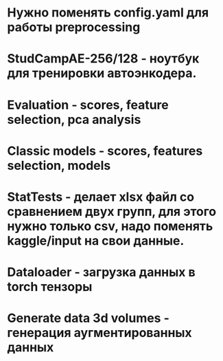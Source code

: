 # Нужно поменять config.yaml для работы preprocessing

# StudCampAE-256/128 - ноутбук для тренировки автоэнкодера.

# Evaluation - scores, feature selection, pca analysis

# Classic models - scores, features selection, models

# StatTests - делает xlsx файл со сравнением двух групп, для этого нужно только csv, надо поменять kaggle/input на свои данные.

# Dataloader - загрузка данных в torch тензоры

# Generate data 3d volumes - генерация аугментированных данных

